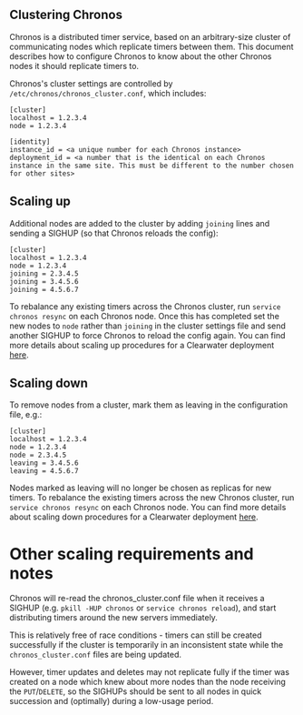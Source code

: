 ## Clustering Chronos

Chronos is a distributed timer service, based on an arbitrary-size cluster of communicating nodes which replicate timers between them. This document describes how to configure Chronos to know about the other Chronos nodes it should replicate timers to.

Chronos's cluster settings are controlled by `/etc/chronos/chronos_cluster.conf`, which includes:

    [cluster]
    localhost = 1.2.3.4
    node = 1.2.3.4

    [identity]
    instance_id = <a unique number for each Chronos instance>
    deployment_id = <a number that is the identical on each Chronos instance in the same site. This must be different to the number chosen for other sites>

## Scaling up

Additional nodes are added to the cluster by adding `joining` lines and sending a SIGHUP (so that Chronos reloads the config):

    [cluster]
    localhost = 1.2.3.4
    node = 1.2.3.4
    joining = 2.3.4.5
    joining = 3.4.5.6
    joining = 4.5.6.7

To rebalance any existing timers across the Chronos cluster, run `service chronos resync` on each Chronos node. Once this has completed set the new nodes to `node` rather than `joining` in the cluster settings file and send another SIGHUP to force Chronos to reload the config again. You can find more details about scaling up procedures for a Clearwater deployment [here](http://clearwater.readthedocs.org/en/latest/Clearwater_Elastic_Scaling/index.html).

## Scaling down

To remove nodes from a cluster, mark them as leaving in the configuration file, e.g.:

    [cluster]
    localhost = 1.2.3.4
    node = 1.2.3.4
    node = 2.3.4.5
    leaving = 3.4.5.6
    leaving = 4.5.6.7

Nodes marked as leaving will no longer be chosen as replicas for new timers. To rebalance the existing timers across the new Chronos cluster, run `service chronos resync` on each Chronos node. You can find more details about scaling down procedures for a Clearwater deployment [here](http://clearwater.readthedocs.org/en/latest/Clearwater_Elastic_Scaling/index.html).

# Other scaling requirements and notes

Chronos will re-read the chronos_cluster.conf file when it receives a SIGHUP (e.g. `pkill -HUP chronos` or `service chronos reload`), and start distributing timers around the new servers immediately.

This is relatively free of race conditions - timers can still be created successfully if the cluster is temporarily in an inconsistent state while the `chronos_cluster.conf` files are being updated.

However, timer updates and deletes may not replicate fully if the timer was created on a node which knew about more nodes than the node receiving the `PUT`/`DELETE`, so the SIGHUPs should be sent to all nodes in quick succession and (optimally) during a low-usage period.
